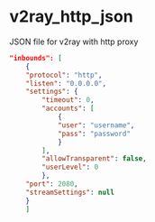 # v2ray_http_json
JSON file for v2ray with http proxy

```json
"inbounds": [
	{
	"protocol": "http",
	"listen": "0.0.0.0",
	"settings": {
	 	"timeout": 0,
		"accounts": [
			{
		 	"user": "username",
		 	"pass": "password"
			}
		],
		"allowTransparent": false,
		"userLevel": 0
		},
	"port": 2080,
	"streamSettings": null
	}
	]
```
